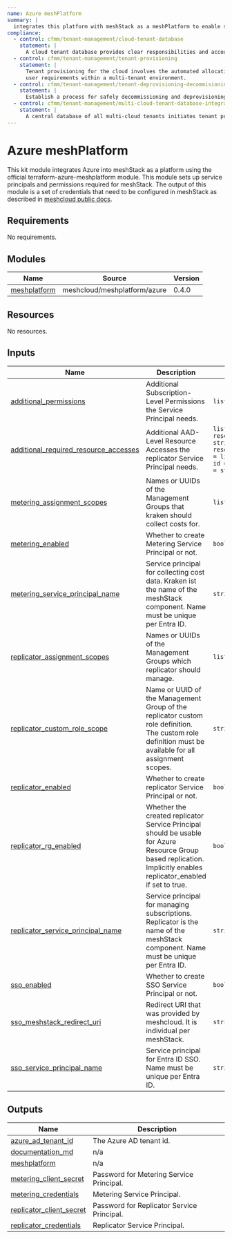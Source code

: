 ```yaml
---
name: Azure meshPlatform
summary: |
  integrates this platform with meshStack as a meshPlatform to enable self-service for our engineering teams.
compliance:
  - control: cfmm/tenant-management/cloud-tenant-database
    statement: |
      A cloud tenant database provides clear responsibilities and accountability. Both are crucial to empowering engineering teams with freedom on the cloud.
  - control: cfmm/tenant-management/tenant-provisioning
    statement: |
      Tenant provisioning for the cloud involves the automated allocation and configuration of resources, such as virtual machines and storage, to accommodate specific
      user requirements within a multi-tenant environment.
  - control: cfmm/tenant-management/tenant-deprovisioning-decommisioning
    statement: |
      Establish a process for safely decommissioning and deprovisioning cloud tenants that are no longer needed by application teams.
  - control: cfmm/tenant-management/multi-cloud-tenant-database-integrated-with-lifecycle-management
    statement: |
      A central database of all multi-cloud tenants initiates tenant provisioning and deprovisioning processes. The database acts as an authoritative source of tenants and ensures tenant metadata is always up to date.
---
```


# Azure meshPlatform

This kit module integrates Azure into meshStack as a platform using the official terraform-azure-meshplatform module. This module sets up service principals and permissions required for meshStack.
The output of this module is a set of credentials that need to be configured in meshStack as described in [meshcloud public docs](https://docs.meshcloud.io/docs/meshstack.how-to.integrate-meshplatform.html).

<!-- BEGIN_TF_DOCS -->
## Requirements

No requirements.

## Modules

| Name | Source | Version |
|------|--------|---------|
| <a name="module_meshplatform"></a> [meshplatform](#module\_meshplatform) | meshcloud/meshplatform/azure | 0.4.0 |

## Resources

No resources.

## Inputs

| Name | Description | Type | Default | Required |
|------|-------------|------|---------|:--------:|
| <a name="input_additional_permissions"></a> [additional\_permissions](#input\_additional\_permissions) | Additional Subscription-Level Permissions the Service Principal needs. | `list(string)` | `[]` | no |
| <a name="input_additional_required_resource_accesses"></a> [additional\_required\_resource\_accesses](#input\_additional\_required\_resource\_accesses) | Additional AAD-Level Resource Accesses the replicator Service Principal needs. | `list(object({ resource_app_id = string, resource_accesses = list(object({ id = string, type = string })) }))` | `[]` | no |
| <a name="input_metering_assignment_scopes"></a> [metering\_assignment\_scopes](#input\_metering\_assignment\_scopes) | Names or UUIDs of the Management Groups that kraken should collect costs for. | `list(string)` | n/a | yes |
| <a name="input_metering_enabled"></a> [metering\_enabled](#input\_metering\_enabled) | Whether to create Metering Service Principal or not. | `bool` | `true` | no |
| <a name="input_metering_service_principal_name"></a> [metering\_service\_principal\_name](#input\_metering\_service\_principal\_name) | Service principal for collecting cost data. Kraken ist the name of the meshStack component. Name must be unique per Entra ID. | `string` | `"kraken"` | no |
| <a name="input_replicator_assignment_scopes"></a> [replicator\_assignment\_scopes](#input\_replicator\_assignment\_scopes) | Names or UUIDs of the Management Groups which replicator should manage. | `list(string)` | n/a | yes |
| <a name="input_replicator_custom_role_scope"></a> [replicator\_custom\_role\_scope](#input\_replicator\_custom\_role\_scope) | Name or UUID of the Management Group of the replicator custom role definition. The custom role definition must be available for all assignment scopes. | `string` | `"Tenant Root Group"` | no |
| <a name="input_replicator_enabled"></a> [replicator\_enabled](#input\_replicator\_enabled) | Whether to create replicator Service Principal or not. | `bool` | `true` | no |
| <a name="input_replicator_rg_enabled"></a> [replicator\_rg\_enabled](#input\_replicator\_rg\_enabled) | Whether the created replicator Service Principal should be usable for Azure Resource Group based replication. Implicitly enables replicator\_enabled if set to true. | `bool` | `false` | no |
| <a name="input_replicator_service_principal_name"></a> [replicator\_service\_principal\_name](#input\_replicator\_service\_principal\_name) | Service principal for managing subscriptions. Replicator is the name of the meshStack component. Name must be unique per Entra ID. | `string` | `"replicator"` | no |
| <a name="input_sso_enabled"></a> [sso\_enabled](#input\_sso\_enabled) | Whether to create SSO Service Principal or not. | `bool` | `true` | no |
| <a name="input_sso_meshstack_redirect_uri"></a> [sso\_meshstack\_redirect\_uri](#input\_sso\_meshstack\_redirect\_uri) | Redirect URI that was provided by meshcloud. It is individual per meshStack. | `string` | `""` | no |
| <a name="input_sso_service_principal_name"></a> [sso\_service\_principal\_name](#input\_sso\_service\_principal\_name) | Service principal for Entra ID SSO. Name must be unique per Entra ID. | `string` | `"sso"` | no |

## Outputs

| Name | Description |
|------|-------------|
| <a name="output_azure_ad_tenant_id"></a> [azure\_ad\_tenant\_id](#output\_azure\_ad\_tenant\_id) | The Azure AD tenant id. |
| <a name="output_documentation_md"></a> [documentation\_md](#output\_documentation\_md) | n/a |
| <a name="output_meshplatform"></a> [meshplatform](#output\_meshplatform) | n/a |
| <a name="output_metering_client_secret"></a> [metering\_client\_secret](#output\_metering\_client\_secret) | Password for Metering Service Principal. |
| <a name="output_metering_credentials"></a> [metering\_credentials](#output\_metering\_credentials) | Metering Service Principal. |
| <a name="output_replicator_client_secret"></a> [replicator\_client\_secret](#output\_replicator\_client\_secret) | Password for Replicator Service Principal. |
| <a name="output_replicator_credentials"></a> [replicator\_credentials](#output\_replicator\_credentials) | Replicator Service Principal. |
<!-- END_TF_DOCS -->
